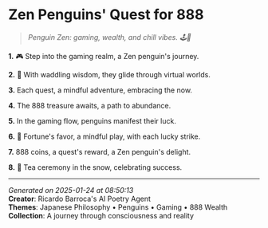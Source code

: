 # Zen Penguins' Quest for 888

> *Penguin Zen: gaming, wealth, and chill vibes. 🕹️🐧*

**1.** 🎮 Step into the gaming realm, a Zen penguin's journey.


**2.** 🐧 With waddling wisdom, they glide through virtual worlds.


**3.** Each quest, a mindful adventure, embracing the now.


**4.** The 888 treasure awaits, a path to abundance.


**5.** In the gaming flow, penguins manifest their luck.


**6.** 🎴 Fortune's favor, a mindful play, with each lucky strike.


**7.** 888 coins, a quest's reward, a Zen penguin's delight.


**8.** 🍵 Tea ceremony in the snow, celebrating success.



---

*Generated on 2025-01-24 at 08:50:13*  
**Creator**: Ricardo Barroca's AI Poetry Agent  
**Themes**: Japanese Philosophy • Penguins • Gaming • 888 Wealth  
**Collection**: A journey through consciousness and reality